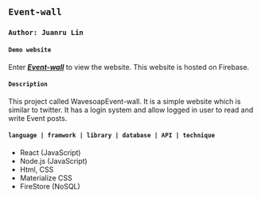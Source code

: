 ## `Event-wall`

### `Author: Juanru Lin`

#### `Demo website`
Enter ***[Event-wall](https://events-wall.firebaseapp.com/)*** to view the website.
This website is hosted on Firebase.

#### `Description`
This project called WavesoapEvent-wall. It is a simple website which is similar to twitter. It has a login system and allow logged in user to read and write Event posts. 


#### `language | framwork | library | database | API | technique`
- React (JavaScript)
- Node.js (JavaScript)
- Html, CSS
- Materialize CSS
- FireStore (NoSQL) 

